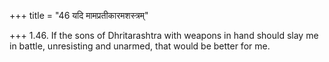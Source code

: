 +++
title = "46 यदि मामप्रतीकारमशस्त्रम्"

+++
1.46. If the sons of Dhritarashtra with weapons in hand should slay me
in battle, unresisting and unarmed, that would be better for me.
